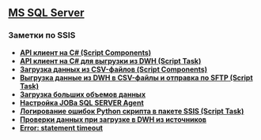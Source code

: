 ## [MS SQL Server](../MSSQL.md)  
### Заметки по SSIS  

- **[API клиент на C# (Script Components)](./API_Client/API_Client.md)**  
- **[API клиент на C# для выгрузки из DWH (Script Task)](./API_Client_Upload/API_Client_Upload.md)**  
- **[Загрузка данных из CSV-файлов (Script Components)](./Load_from_CSV_file/Load_from_CSV_file.md)**  
- **[Выгрузка данные из DWH в CSV-файлы и отправка по SFTP (Script Task)](./Upload_ZIP_by_SCP_SFTP/Upload_ZIP_by_SCP_SFTP.md)**  
- **[Загрузка больших объемов данных](./Load_Big_Data/Load_Big_Data.md)**
- **[Настройка JOBа SQL SERVER Agent](./Setting_SQL_Server_Agent_JOB/Setting_JOB.md)**  
- **[Логирование ошибок Python скрипта в пакете SSIS (Script Task)](./Get_Error_From_Python_Script/Get_Error_From_Python_Script.md)**  
- **[Проверки данных при загрузке в DWH из источников](./Data_Quality_Checks/Data_Quality_Checks.md)**  
- **[Error: statement timeout](./Error_statement_timeout/Error_statement_timeout.md)** 

